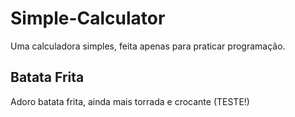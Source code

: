 # Simple-Calculator
Uma calculadora simples, feita apenas para praticar programação.

## Batata Frita

Adoro batata frita, ainda mais torrada e crocante (TESTE!)

